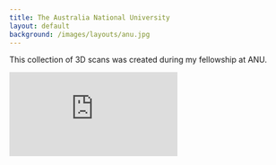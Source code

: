 ```yaml
---
title: The Australia National University
layout: default
background: /images/layouts/anu.jpg
---
```


This collection of 3D scans was created during my fellowship at ANU.

<div class="embed-responsive embed-responsive-4by3 mb-3">
    <iframe title="A 3D model" class="embed-responsive-item" src="https://sketchfab.com/playlists/embed?collection=dea7a74d57d246d5abd9930c6b0d5170" frameborder="0" allow="autoplay; fullscreen; vr" mozallowfullscreen="true" webkitallowfullscreen="true"></iframe>
</div>
